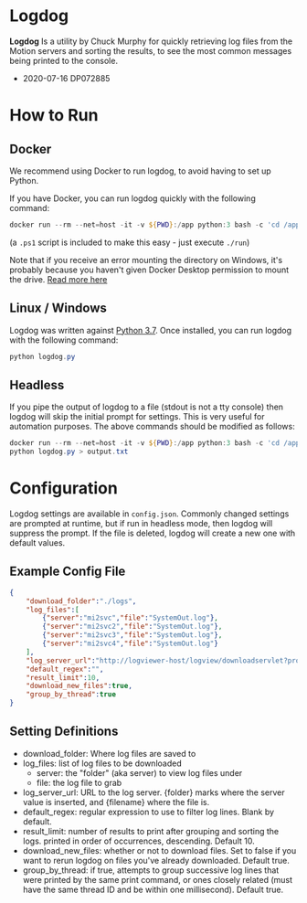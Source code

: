 # Logdog

**Logdog** Is a utility by Chuck Murphy for quickly retrieving log files from the Motion servers and sorting the results, to see the most common messages being printed to the console.

- 2020-07-16 DP072885

# How to Run

## Docker

We recommend using Docker to run logdog, to avoid having to set up Python.

If you have Docker, you can run logdog quickly with the following command:

```ps1
docker run --rm --net=host -it -v ${PWD}:/app python:3 bash -c 'cd /app && python logdog.py'
```

(a `.ps1` script is included to make this easy - just execute `./run`)

Note that if you receive an error mounting the directory on Windows, it's probably because you haven't given Docker Desktop permission to mount the drive. [Read more here](https://rominirani.com/docker-on-windows-mounting-host-directories-d96f3f056a2c?gi=9a1b7384f4bd)

## Linux / Windows

Logdog was written against [Python 3.7](https://www.python.org/downloads/release/python-370/). Once installed, you can run logdog with the following command:

```ps1
python logdog.py
```

## Headless

If you pipe the output of logdog to a file (stdout is not a tty console) then logdog will skip the initial prompt for settings. This is very useful for automation purposes. The above commands should be modified as follows:

```ps1
docker run --rm --net=host -it -v ${PWD}:/app python:3 bash -c 'cd /app && python logdog.py > output.txt'
python logdog.py > output.txt
```

# Configuration

Logdog settings are available in `config.json`. Commonly changed settings are prompted at runtime, but if run in headless mode, then logdog will suppress the prompt. If the file is deleted, logdog will create a new one with default values.

## Example Config File

```json
{
    "download_folder":"./logs",
    "log_files":[
        {"server":"mi2svc","file":"SystemOut.log"},
        {"server":"mi2svc2","file":"SystemOut.log"},
        {"server":"mi2svc3","file":"SystemOut.log"},
        {"server":"mi2svc4","file":"SystemOut.log"}
    ],
    "log_server_url":"http://logviewer-host/logview/downloadservlet?profile=AppServers&folder={folder}&filename={filename}",
    "default_regex":"",
    "result_limit":10,
    "download_new_files":true,
    "group_by_thread":true
}
```

## Setting Definitions

* download_folder: Where log files are saved to
* log_files: list of log files to be downloaded
    * server: the "folder" (aka server) to view log files under
    * file: the log file to grab
* log_server_url: URL to the log server. {folder} marks where the server value is inserted, and {filename} where the file is.
* default_regex: regular expression to use to filter log lines. Blank by default.
* result_limit: number of results to print after grouping and sorting the logs. printed in order of occurrences, descending. Default 10.
* download_new_files: whether or not to download files. Set to false if you want to rerun logdog on files you've already downloaded. Default true.
* group_by_thread: if true, attempts to group successive log lines that were printed by the same print command, or ones closely related (must have the same thread ID and be within one millisecond). Default true.